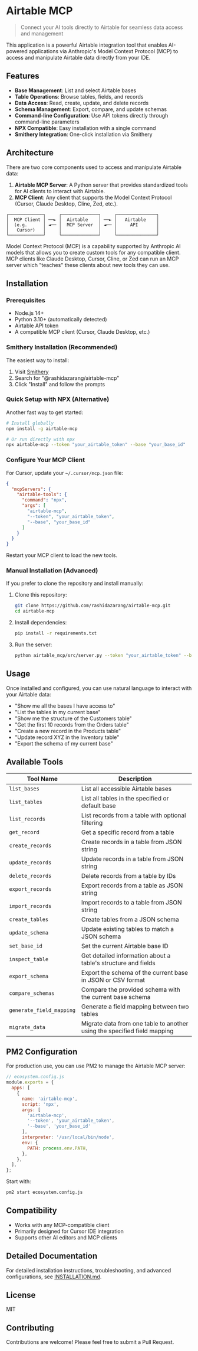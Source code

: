 # Airtable MCP

> Connect your AI tools directly to Airtable for seamless data access and management

This application is a powerful Airtable integration tool that enables AI-powered applications via Anthropic's Model Context Protocol (MCP) to access and manipulate Airtable data directly from your IDE.

## Features

- **Base Management**: List and select Airtable bases
- **Table Operations**: Browse tables, fields, and records
- **Data Access**: Read, create, update, and delete records
- **Schema Management**: Export, compare, and update schemas
- **Command-line Configuration**: Use API tokens directly through command-line parameters
- **NPX Compatible**: Easy installation with a single command
- **Smithery Integration**: One-click installation via Smithery

## Architecture

There are two core components used to access and manipulate Airtable data:

1. **Airtable MCP Server**: A Python server that provides standardized tools for AI clients to interact with Airtable.
2. **MCP Client**: Any client that supports the Model Context Protocol (Cursor, Claude Desktop, Cline, Zed, etc.).

```
┌─────────────┐     ┌──────────────┐     ┌───────────────┐
│  MCP Client │ ──► │  Airtable    │ ──► │   Airtable    │
│  (e.g.      │ ◄── │  MCP Server  │ ◄── │     API       │
│   Cursor)   │     │              │     │               │
└─────────────┘     └──────────────┘     └───────────────┘
```

Model Context Protocol (MCP) is a capability supported by Anthropic AI models that allows you to create custom tools for any compatible client. MCP clients like Claude Desktop, Cursor, Cline, or Zed can run an MCP server which "teaches" these clients about new tools they can use.

## Installation

### Prerequisites

- Node.js 14+
- Python 3.10+ (automatically detected)
- Airtable API token
- A compatible MCP client (Cursor, Claude Desktop, etc.)

### Smithery Installation (Recommended)

The easiest way to install:

1. Visit [Smithery](https://smithery.ai)
2. Search for "@rashidazarang/airtable-mcp"
3. Click "Install" and follow the prompts

### Quick Setup with NPX (Alternative)

Another fast way to get started:

```bash
# Install globally
npm install -g airtable-mcp

# Or run directly with npx
npx airtable-mcp --token "your_airtable_token" --base "your_base_id"
```

### Configure Your MCP Client

For Cursor, update your `~/.cursor/mcp.json` file:

```json
{
  "mcpServers": {
    "airtable-tools": {
      "command": "npx",
      "args": [
        "airtable-mcp",
        "--token", "your_airtable_token",
        "--base", "your_base_id"
      ]
    }
  }
}
```

Restart your MCP client to load the new tools.

### Manual Installation (Advanced)

If you prefer to clone the repository and install manually:

1. Clone this repository:
   ```bash
   git clone https://github.com/rashidazarang/airtable-mcp.git
   cd airtable-mcp
   ```

2. Install dependencies:
   ```bash
   pip install -r requirements.txt
   ```

3. Run the server:
   ```bash
   python airtable_mcp/src/server.py --token "your_airtable_token" --base "your_base_id"
   ```

## Usage

Once installed and configured, you can use natural language to interact with your Airtable data:

- "Show me all the bases I have access to"
- "List the tables in my current base"
- "Show me the structure of the Customers table"
- "Get the first 10 records from the Orders table"
- "Create a new record in the Products table"
- "Update record XYZ in the Inventory table"
- "Export the schema of my current base"

## Available Tools

| Tool Name | Description |
|-----------|-------------|
| `list_bases` | List all accessible Airtable bases |
| `list_tables` | List all tables in the specified or default base |
| `list_records` | List records from a table with optional filtering |
| `get_record` | Get a specific record from a table |
| `create_records` | Create records in a table from JSON string |
| `update_records` | Update records in a table from JSON string |
| `delete_records` | Delete records from a table by IDs |
| `export_records` | Export records from a table as JSON string |
| `import_records` | Import records to a table from JSON string |
| `create_tables` | Create tables from a JSON schema |
| `update_schema` | Update existing tables to match a JSON schema |
| `set_base_id` | Set the current Airtable base ID |
| `inspect_table` | Get detailed information about a table's structure and fields |
| `export_schema` | Export the schema of the current base in JSON or CSV format |
| `compare_schemas` | Compare the provided schema with the current base schema |
| `generate_field_mapping` | Generate a field mapping between two tables |
| `migrate_data` | Migrate data from one table to another using the specified field mapping |

## PM2 Configuration

For production use, you can use PM2 to manage the Airtable MCP server:

```javascript
// ecosystem.config.js
module.exports = {
  apps: [
    {
      name: 'airtable-mcp',
      script: 'npx',
      args: [
        'airtable-mcp',
        '--token', 'your_airtable_token',
        '--base', 'your_base_id'
      ],
      interpreter: '/usr/local/bin/node',
      env: {
        PATH: process.env.PATH,
      },
    },
  ],
};
```

Start with:
```bash
pm2 start ecosystem.config.js
```

## Compatibility

- Works with any MCP-compatible client
- Primarily designed for Cursor IDE integration
- Supports other AI editors and MCP clients

## Detailed Documentation

For detailed installation instructions, troubleshooting, and advanced configurations, see [INSTALLATION.md](INSTALLATION.md).

## License

MIT

## Contributing

Contributions are welcome! Please feel free to submit a Pull Request. 